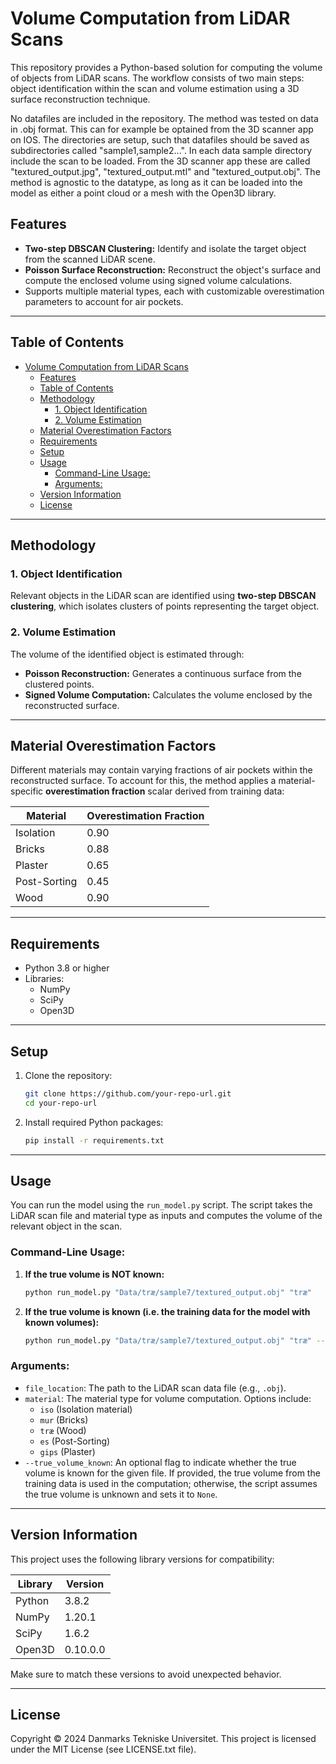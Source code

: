# Volume Computation from LiDAR Scans

This repository provides a Python-based solution for computing the volume of objects from LiDAR scans. The workflow consists of two main steps: object identification within the scan and volume estimation using a 3D surface reconstruction technique.

No datafiles are included in the repository. The method was tested on data in .obj format. This can for example be optained from the 3D scanner app on IOS. 
The directories are setup, such that datafiles should be saved as subdirectories called "sample1,sample2...".
In each data sample directory include the scan to be loaded. From the 3D scanner app these are called "textured_output.jpg", "textured_output.mtl" and "textured_output.obj". 
The method is agnostic to the datatype, as long as it can be loaded into the model as either a point cloud or a mesh with the Open3D library.

## Features
- **Two-step DBSCAN Clustering:** Identify and isolate the target object from the scanned LiDAR scene.
- **Poisson Surface Reconstruction:** Reconstruct the object's surface and compute the enclosed volume using signed volume calculations.
- Supports multiple material types, each with customizable overestimation parameters to account for air pockets.

---

## Table of Contents
- [Volume Computation from LiDAR Scans](#volume-computation-from-lidar-scans)
  - [Features](#features)
  - [Table of Contents](#table-of-contents)
  - [Methodology](#methodology)
    - [1. Object Identification](#1-object-identification)
    - [2. Volume Estimation](#2-volume-estimation)
  - [Material Overestimation Factors](#material-overestimation-factors)
  - [Requirements](#requirements)
  - [Setup](#setup)
  - [Usage](#usage)
    - [Command-Line Usage:](#command-line-usage)
    - [Arguments:](#arguments)
  - [Version Information](#version-information)
  - [License](#license)

---

## Methodology

### 1. Object Identification
Relevant objects in the LiDAR scan are identified using **two-step DBSCAN clustering**, which isolates clusters of points representing the target object.

### 2. Volume Estimation
The volume of the identified object is estimated through:
- **Poisson Reconstruction:** Generates a continuous surface from the clustered points.
- **Signed Volume Computation:** Calculates the volume enclosed by the reconstructed surface.

---

## Material Overestimation Factors
Different materials may contain varying fractions of air pockets within the reconstructed surface. To account for this, the method applies a material-specific **overestimation fraction** scalar derived from training data:

| Material        | Overestimation Fraction |
|-----------------|--------------------------|
| Isolation       | 0.90                     |
| Bricks          | 0.88                     |
| Plaster         | 0.65                     |
| Post-Sorting    | 0.45                     |
| Wood            | 0.90                     |

---

## Requirements
- Python 3.8 or higher
- Libraries:
  - NumPy
  - SciPy
  - Open3D

---

## Setup
1. Clone the repository:
   ```bash
   git clone https://github.com/your-repo-url.git
   cd your-repo-url

2. Install required Python packages:
    ```bash
    pip install -r requirements.txt

---

## Usage

You can run the model using the `run_model.py` script. The script takes the LiDAR scan file and material type as inputs and computes the volume of the relevant object in the scan.

### Command-Line Usage:

1. **If the true volume is NOT known:**
   ```bash
   python run_model.py "Data/træ/sample7/textured_output.obj" "træ"


2. **If the true volume is known (i.e. the training data for the model with known volumes):**
   ```bash
   python run_model.py "Data/træ/sample7/textured_output.obj" "træ" --true_volume_known


### Arguments:
- `file_location`: The path to the LiDAR scan data file (e.g., `.obj`).
- `material`: The material type for volume computation. Options include:
  - `iso` (Isolation material)
  - `mur` (Bricks)
  - `træ` (Wood)
  - `es`  (Post-Sorting)
  - `gips` (Plaster)
- `--true_volume_known`: An optional flag to indicate whether the true volume is known for the given file. If provided, the true volume from the training data is used in the computation; otherwise, the script assumes the true volume is unknown and sets it to `None`.

---

## Version Information
This project uses the following library versions for compatibility:

| Library  | Version  |
|----------|----------|
| Python   | 3.8.2    |
| NumPy    | 1.20.1   |
| SciPy    | 1.6.2    |
| Open3D   | 0.10.0.0 |

Make sure to match these versions to avoid unexpected behavior.

---

## License
Copyright © 2024 Danmarks Tekniske Universitet. This project is licensed under the MIT License (see LICENSE.txt file).
